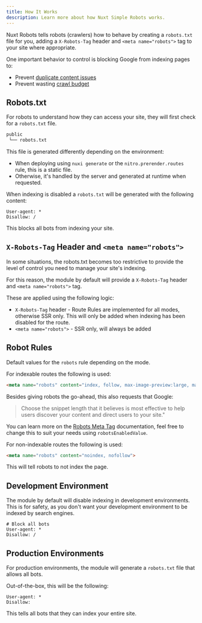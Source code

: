 ```yaml
---
title: How It Works
description: Learn more about how Nuxt Simple Robots works.
---
```


Nuxt Robots tells robots (crawlers) how to behave by creating a `robots.txt` file for you, adding a `X-Robots-Tag` header and `<meta name="robots">` tag to your site
where appropriate.

One important behavior to control is blocking Google from indexing pages to:
- Prevent [duplicate content issues](https://moz.com/learn/seo/duplicate-content)
- Prevent wasting [crawl budget](https://developers.google.com/search/docs/crawling-indexing/large-site-managing-crawl-budget)

## Robots.txt

For robots to understand how they can access your site, they will first check for a `robots.txt` file.

```bash
public
 └── robots.txt
```

This file is generated differently depending on the environment:
- When deploying using `nuxi generate` or the `nitro.prerender.routes` rule, this is a static file.
- Otherwise, it's handled by the server and generated at runtime when requested.

When indexing is disabled a `robots.txt` will be generated with the following content:

```
User-agent: *
Disallow: /
```

This blocks all bots from indexing your site.

## `X-Robots-Tag` Header and `<meta name="robots">`

In some situations, the robots.txt becomes too restrictive to provide the level of control you need to manage
your site's indexing.

For this reason, the module by default will provide a `X-Robots-Tag` header and `<meta name="robots">` tag.

These are applied using the following logic:
- `X-Robots-Tag` header - Route Rules are implemented for all modes, otherwise SSR only. This will only be added
when indexing has been disabled for the route.
- `<meta name="robots">` - SSR only, will always be added

## Robot Rules

Default values for the `robots` rule depending on the mode.

For indexable routes the following is used:

```html
<meta name="robots" content="index, follow, max-image-preview:large, max-snippet:-1, max-video-preview:-1">
```

Besides giving robots the go-ahead, this also requests that Google:

<blockquote>Choose the snippet length that it believes is most effective to help users discover your content and direct users to your site."</blockquote>

You can learn more on the [Robots Meta Tag](https://developers.google.com/search/docs/crawling-indexing/robots-meta-tag) documentation, feel free
to change this to suit your needs using `robotsEnabledValue`.

For non-indexable routes the following is used:

```html
<meta name="robots" content="noindex, nofollow">
```

This will tell robots to not index the page.

## Development Environment

The module by default will disable indexing in development environments. This is for safety, as you don't want
your development environment to be indexed by search engines.

```
# Block all bots
User-agent: *
Disallow: /
```

## Production Environments

For production environments, the module will generate a `robots.txt` file that allows all bots.

Out-of-the-box, this will be the following:

```
User-agent: *
Disallow:
```

This tells all bots that they can index your entire site.
